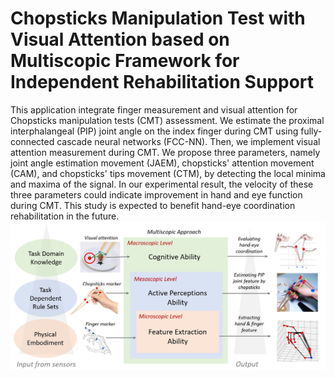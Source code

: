 # Chopsticks Manipulation Test with Visual Attention based on Multiscopic Framework for Independent Rehabilitation Support
This application integrate finger measurement and visual attention for Chopsticks manipulation tests (CMT) assessment. We estimate the proximal interphalangeal (PIP) joint angle on the index finger during CMT using fully-connected cascade neural networks (FCC-NN). Then, we implement visual attention measurement during CMT. We propose three parameters, namely joint angle estimation movement (JAEM), chopsticks' attention movement (CAM), and chopsticks' tips movement (CTM), by detecting the local minima and maxima of the signal. In our experimental result, the velocity of these three parameters could indicate improvement in hand and eye function during CMT. This study is expected to benefit hand-eye coordination rehabilitation in the future.
![alt text](https://raw.githubusercontent.com/anom-tmu/cmt-attention/main/pic_multiscopic.jpg)
